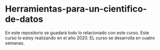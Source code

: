 # Herramientas-para-un-cientifico-de-datos
En este repositorio se guadará todo lo relacionado con este curso.
Este curso lo estoy realizando en el año 2020.
EL curso se desarrolla en cuatro semanas.

